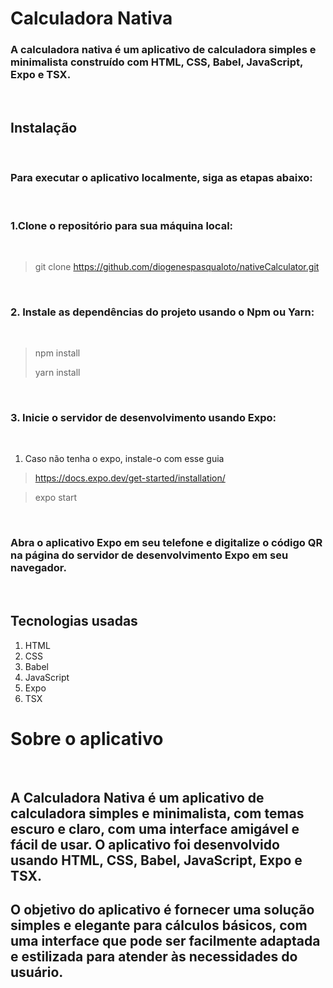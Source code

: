 # Calculadora Nativa

### A calculadora nativa é um aplicativo de calculadora simples e minimalista construído com HTML, CSS, Babel, JavaScript, Expo e TSX.
<br>

## Instalação

<br>

### Para executar o aplicativo localmente, siga as etapas abaixo:

<br>

### 1.Clone o repositório para sua máquina local:

<br>

> git clone https://github.com/diogenespasqualoto/nativeCalculator.git

<br>

### 2. Instale as dependências do projeto usando o Npm ou  Yarn:

<br>

>
> npm install
> 
> yarn install
>

<br>

### 3. Inicie o servidor de desenvolvimento usando Expo:

<br>

1. Caso não tenha o expo, instale-o com esse guia

> https://docs.expo.dev/get-started/installation/

>
> expo start
>

<br>

### Abra o aplicativo Expo em seu telefone e digitalize o código QR na página do servidor de desenvolvimento Expo em seu navegador.

<br>

## Tecnologias usadas

1. HTML
1. CSS
1. Babel
1. JavaScript
1. Expo
1. TSX


# Sobre o aplicativo

<br>

## A Calculadora Nativa é um aplicativo de calculadora simples e minimalista, com temas escuro e claro, com uma interface amigável e fácil de usar. O aplicativo foi desenvolvido usando HTML, CSS, Babel, JavaScript, Expo e TSX. 

## O objetivo do aplicativo é fornecer uma solução simples e elegante para cálculos básicos, com uma interface que pode ser facilmente adaptada e estilizada para atender às necessidades do usuário.
